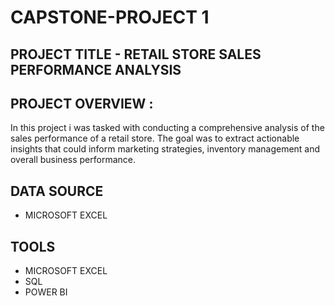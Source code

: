 # CAPSTONE-PROJECT 1
## PROJECT TITLE - RETAIL STORE SALES PERFORMANCE ANALYSIS
## PROJECT OVERVIEW :
In this project i was tasked with conducting a comprehensive analysis of the sales performance of a retail store. The goal was to extract actionable insights that could inform marketing strategies, inventory management and overall business performance.
## DATA SOURCE
- MICROSOFT EXCEL
## TOOLS
- MICROSOFT EXCEL
- SQL
- POWER BI
